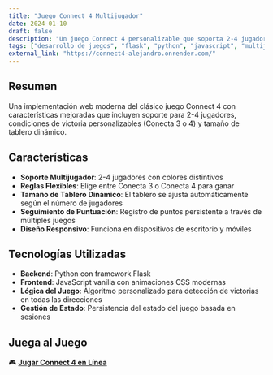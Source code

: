 ```yaml
---
title: "Juego Connect 4 Multijugador"
date: 2024-01-10
draft: false
description: "Un juego Connect 4 personalizable que soporta 2-4 jugadores con tamaños de tablero variables"
tags: ["desarrollo de juegos", "flask", "python", "javascript", "multijugador"]
external_link: "https://connect4-alejandro.onrender.com/"
---
```


## Resumen

Una implementación web moderna del clásico juego Connect 4 con características mejoradas que incluyen soporte para 2-4 jugadores, condiciones de victoria personalizables (Conecta 3 o 4) y tamaño de tablero dinámico.

## Características

- **Soporte Multijugador**: 2-4 jugadores con colores distintivos
- **Reglas Flexibles**: Elige entre Conecta 3 o Conecta 4 para ganar
- **Tamaño de Tablero Dinámico**: El tablero se ajusta automáticamente según el número de jugadores
- **Seguimiento de Puntuación**: Registro de puntos persistente a través de múltiples juegos
- **Diseño Responsivo**: Funciona en dispositivos de escritorio y móviles

## Tecnologías Utilizadas

- **Backend**: Python con framework Flask
- **Frontend**: JavaScript vanilla con animaciones CSS modernas
- **Lógica del Juego**: Algoritmo personalizado para detección de victorias en todas las direcciones
- **Gestión de Estado**: Persistencia del estado del juego basada en sesiones

## Juega al Juego

🎮 **[Jugar Connect 4 en Línea](https://connect4-alejandro.onrender.com/)**
